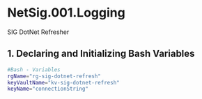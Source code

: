 # NetSig.001.Logging

SIG DotNet Refresher

## 1. Declaring and Initializing Bash Variables

```bash
#Bash - Variables
rgName="rg-sig-dotnet-refresh"
keyVaultName="kv-sig-dotnet-refresh"
keyName="connectionString"
```

